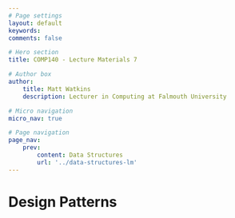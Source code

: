 ```yaml
---
# Page settings
layout: default
keywords:
comments: false

# Hero section
title: COMP140 - Lecture Materials 7

# Author box
author:
    title: Matt Watkins
    description: Lecturer in Computing at Falmouth University

# Micro navigation
micro_nav: true

# Page navigation
page_nav:
    prev:
        content: Data Structures
        url: '../data-structures-lm'
---
```


# Design Patterns
<!--stackedit_data:
eyJoaXN0b3J5IjpbLTE5MjU3MDU5NjksLTIwMjgxODI5NjIsLT
IxMzA2NTk5NTVdfQ==
-->